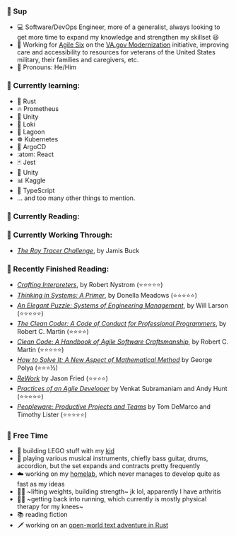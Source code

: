 ### 👋 Sup

- 💻 Software/DevOps Engineer, more of a generalist, always looking to get more time to expand my knowledge and strengthen my skillset 😃
- 🏥 Working for [Agile Six](https://agile6.com/) on the [VA.gov Modernization](https://www.va.gov/modernization/) initiative, improving care and accessibility to resources for veterans of the United States military, their families and caregivers, etc.
- 👴 Pronouns: He/Him

### 🌱 Currently learning:

- 🦀 Rust
- 🔥 Prometheus
- 🪩 Unity
- 📜 Loki
- 🌊 Lagoon
- ☸️ Kubernetes
- 🦑 ArgoCD
- :atom: React
- 🃏 Jest
- 🧊 Unity
- 📊 Kaggle
- 🧷 TypeScript
- ... and too many other things to mention.

### 📖 Currently Reading:

### 📓 Currently Working Through:
- _[The Ray Tracer Challenge](http://raytracerchallenge.com)_, by Jamis Buck
<!--
- _[Five Lines of Code: How and When to Refactor](https://www.amazon.com/Five-Lines-Code-when-refactor/dp/161729831X)_, by Christian Clausen
-->

### 📕 Recently Finished Reading:

- _[Crafting Interpreters](https://www.amazon.com/Crafting-Interpreters-Robert-Nystrom/dp/0990582930/ref=sr_1_1?keywords=crafting+interpreters+robert+nystrom&qid=1667486528&qu=eyJxc2MiOiIwLjI3IiwicXNhIjoiMC4xOSIsInFzcCI6IjAuMjMifQ%3D%3D&sprefix=crafting+interpreters%2Caps%2C96&sr=8-1)_, by Robert Nystrom (⭐⭐⭐⭐⭐)
- _[Thinking in Systems: A Primer](https://www.amazon.com/Thinking-Systems-Donella-H-Meadows/dp/1603580557?keywords=thinking+in+systems&qid=1662214556&sr=8-1)_, by Donella Meadows (⭐⭐⭐⭐⭐)
- _[An Elegant Puzzle: Systems of Engineering Management](https://www.amazon.com/gp/product/1732265186/ref=ppx_yo_dt_b_asin_title_o08_s00?ie=UTF8&psc=1)_, by Will Larson (⭐⭐⭐⭐⭐)
- _[The Clean Coder: A Code of Conduct for Professional Programmers](https://www.amazon.com/Clean-Coder-Conduct-Professional-Programmers/dp/0137081073)_, by Robert C. Martin (⭐⭐⭐⭐)
- _[Clean Code: A Handbook of Agile Software Craftsmanship](https://www.amazon.com/Clean-Code-Handbook-Software-Craftsmanship/dp/0132350882)_, by Robert C. Martin (⭐⭐⭐⭐⭐)
- _[How to Solve It: A New Aspect of Mathematical Method](https://www.amazon.com/gp/product/4871878309/ref=ppx_yo_dt_b_asin_title_o00_s00?ie=UTF8&psc=1)_ by George Polya (⭐⭐⭐½)
- _[ReWork](https://www.amazon.com/gp/product/0307463745/ref=ppx_yo_dt_b_asin_title_o04_s00?ie=UTF8&psc=1)_ by Jason Fried (⭐⭐⭐⭐)
- _[Practices of an Agile Developer](https://www.amazon.com/gp/product/097451408X/ref=ppx_yo_dt_b_search_asin_title)_ by Venkat Subramaniam and Andy Hunt (⭐⭐⭐⭐⭐)
- _[Peopleware: Productive Projects and Teams](https://www.amazon.com/Peopleware-Productive-Projects-Tom-DeMarco/dp/0932633439)_ by Tom DeMarco and Timothy Lister (⭐⭐⭐⭐⭐)

### 🎲 Free Time

- 🧱 building LEGO stuff with my [kid](https://github.com/JomoDuggins)
- 🎸 playing various musical instruments, chiefly bass guitar, drums, accordion, but the set expands and contracts pretty frequently
- ☁️ working on my [homelab](https://github.com/hellholt/), which never manages to develop quite as fast as my ideas
- 🏋️‍♂️ ~lifting weights, building strength~ jk lol, apparently I have arthritis
- 🏃‍♂️ ~getting back into running, which currently is mostly physical therapy for my knees~
- 📚 reading fiction
- 🗡️ working on an [open-world text adventure in Rust](https://github.com/ndouglas/hornvale/)

